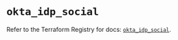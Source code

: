 # `okta_idp_social`

Refer to the Terraform Registry for docs: [`okta_idp_social`](https://registry.terraform.io/providers/okta/okta/4.14.0/docs/resources/idp_social).

